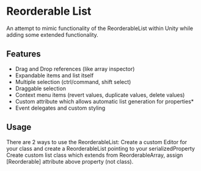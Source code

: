 # Reorderable List

An attempt to mimic functionality of the ReorderableList within Unity while adding some extended functionality.

## Features

* Drag and Drop references (like array inspector)
* Expandable items and list itself
* Multiple selection (ctrl/command, shift select)
* Draggable selection
* Context menu items (revert values, duplicate values, delete values)
* Custom attribute which allows automatic list generation for properties*
* Event delegates and custom styling

## Usage

There are 2 ways to use the ReorderableList:
Create a custom Editor for your class and create a ReorderableList pointing to your serializedProperty
Create custom list class which extends from ReorderableArray<T>, assign [Reorderable] attribute above property (not class).
